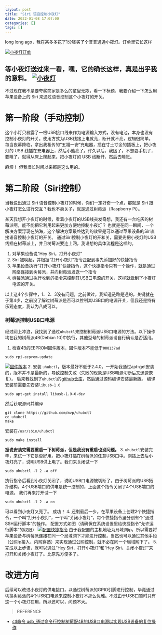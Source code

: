 ```yaml
---
layout: post
title: "Siri 语音控制小夜灯"
date: 2022-01-08 17:07:00
categories: []
tags: []
---
```

long long ago，我在某多多花了1分钱买了个普普通通小夜灯。订单里它长这样

[![小夜灯订单](/img/0041/0041-0.jpg "小夜灯订单")](/img/0041/0041-0.jpg "小夜灯订单")

等小夜灯送过来一看，嘿，它的确长这样，真是出乎我的意料。<!--more-->
[![小夜灯](/img/0041/0041-1.jpg "小夜灯")](/img/0041/0041-1.jpg "小夜灯")
----

不过现在我不是要夸奖商家是多么的童叟无欺，看一下标题，我要介绍一下怎么用苹果设备上的 Siri 来通过语音控制这个小夜灯的开关。

# 第一阶段（手动控制）
这个小灯只暴露了一根USB接口线来作为电源输入方式，没有电池，本身也没有控制小夜灯的开关。使用方式为USB线接上电就亮，断开就不亮，逻辑很简单。
每当夜幕降临，拿出我祖传的“五福一安”充电器，插在寸土寸金的插板上，把小夜灯的 USB 线插在充电器上，然后小熊亮了。许久以后，我困了，不想耍手机了，要睡了，就得从床上爬起来，把小夜灯的 USB 线断开，然后去睡觉。

麻烦！
但我很长时间以来都是这么用的。

# 第二阶段（Siri控制）
当我说出通过 Siri 语音控制小夜灯的时候，你们一定好奇一个点，那就是 Siri 跟小夜灯怎么进行交互？我也不卖关子，就是通过树莓派（Raspberry Pi）。

某天我想开小夜灯的时候，看着小夜灯的USB线突发奇想，我还有一台吃灰的树莓派啊，能不能把它利用起来更加方便地控制小夜灯？
也就是在同一瞬间，一个解决方案浮现在脑海，这个解决方案最终达到的效果是可以通过苹果设备的Siri直接语音控制小夜灯的开关。
通过Siri控制小夜灯的开和关，需要先把小夜灯的USB线插在树莓派上，并且树莓派要连上网。我设想的具体流程是这样的。
> 
1. 对苹果设备说“Hey Siri，打开小夜灯”
2. Siri 被唤起，并根据“打开小夜灯”指令匹配到事先添加好的快捷指令
3. 苹果设备执行“打开小夜灯”快捷指令，这个快捷指令只有一个操作，就是通过网络连接到树莓派，并向树莓派发送一个指令
4. 树莓派通过执行收到的指令来控制其USB口电源的开关，这样就做到了小夜灯电源的开关。

以上这4个步骤中，1、2、3没有问题，之前做过，我知道链路是通的。关键就在于第4步，之前没了解过树莓派是否可以控制其USB口的电源开关，但我还是持有乐观态度，我认为八成可以。

### 树莓派控制USB口电源
经过网上冲浪，我找到了通过`uhubctl`来控制树莓派USB口电源的方法。以下操作均在我的树莓派4B(Debian 10)中执行，其他型号的树莓派请自行确认是否适用。
1. 检查4B的EEPROM固件版本，固件版本不能低于`000137ad`
```shell
sudo rpi-eeprom-update
```
[![固件版本](/img/0041/0041-2.png "固件版本")](/img/0041/0041-2.png "固件版本")
2. 安装 `uhubctl`，版本最好不低于2.4.0。一开始我通过apt-get安装的，版本并不是最新的，导致控制失败（失败的现象是USB电源切断后又迅速恢复）。
后来我找到了`uhubctl`的<a href="https://github.com/mvp/uhubctl" target="_blank">github仓库</a>，然后通过源码编译安装最新版。
编译安装前需要先安装`libusb-1.0`
```shell
sudo apt-get install libusb-1.0-0-dev
```
然后获取源码并编译
```shell
git clone https://github.com/mvp/uhubctl
cd uhubctl
make
```
安装在`/usr/sbin/uhubctl`
```shell
sudo make install
```
**据说安装完需要重启一下树莓派，但是我没有重启也没问题。**
3. `uhubctl`安装完毕，来试一下它是否好用。把小夜灯插在树莓派的任意USB口中。刚插上去后小夜灯亮了，说明USB供上电了。我们来关闭试一下
```shell
sudo uhubctl -l 2 -a off
```
执行指令后看到小夜灯关闭了，说明USB口电源被切断了。由于树莓派的USB拓扑结构，4个USB端口的供电是统一控制的，上面这个指令关闭了4个USB端口的电源。
我们再来打开试一下
```shell
sudo uhubctl -l 2 -a on
```
可以看到小夜灯又亮了。
成功！
4. 还剩最后一步，在苹果设备上创建2个快捷指令，一个叫“打开小夜灯”，一个叫“关闭小夜灯”，每个快捷指令里分别有个“通过SSH运行脚本”的操作。
配置方式如图（请确保在系统设置里给快捷指令“允许运行脚本”的权限）
[![配置快捷指令](/img/0041/0041-3.JPEG "配置快捷指令")](/img/0041/0041-3.JPEG "配置快捷指令")
由于我配置的主机地址为局域网ip，所以需要将苹果设备与树莓派连接在同一个局域网下才能进行控制。当然也可以通过其他手段（公网ip接入、内网穿透）来实现通过公网控制，就不必在同一个局域网下了。
5. 完成以上步骤，就可以通过“Hey Siri，打开小夜灯”和“Hey Siri，关闭小夜灯”来打开和关闭小夜灯了。比原先方便多了。

# 改进方向
后续可以改进小夜灯的供电接口，以通过树莓派的GPIO引脚进行控制，毕竟通过切换树莓派的4个USB口电源来控制小夜灯不那么优雅。不过由于USB口暂时只有这一个小夜灯在用，所以还可以，问题不大。

> REFERENCE
- <a href="https://blog.csdn.net/weixin_29107819/article/details/113026334" target="_blank">ctl命令 usb_通过命令行控制树莓配4B的USB口电源以实现USB设备的复位操作</a>